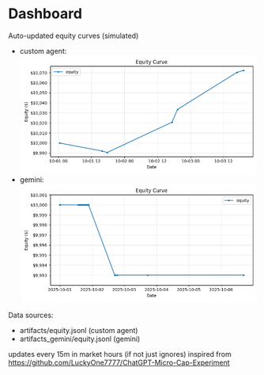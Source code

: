 # Dashboard

Auto-updated equity curves (simulated)

- custom agent: ![Equity Curve](artifacts/equity.png?v=7be60dc)
- gemini: ![Equity Curve (Gemini)](artifacts_gemini/equity.png?v=7be60dc)

Data sources:
- artifacts/equity.jsonl (custom agent)
- artifacts_gemini/equity.jsonl (gemini)

updates every 15m in market hours (if not just ignores)
inspired from https://github.com/LuckyOne7777/ChatGPT-Micro-Cap-Experiment